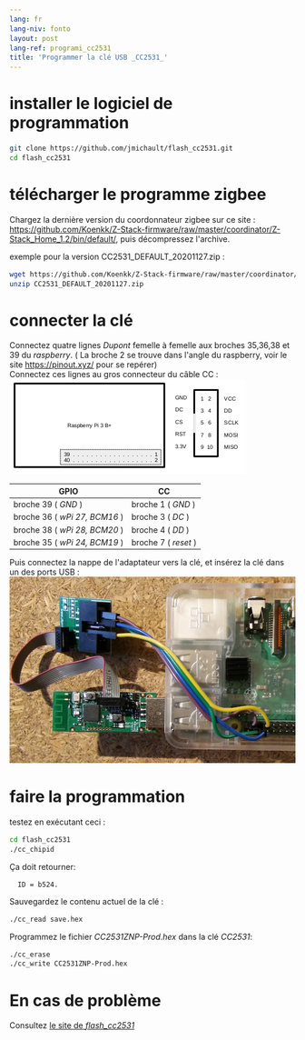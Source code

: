 ```yaml
---
lang: fr
lang-niv: fonto
layout: post
lang-ref: programi_cc2531
title: 'Programmer la clé USB _CC2531_'
---
```


# installer le logiciel de programmation

```bash
git clone https://github.com/jmichault/flash_cc2531.git
cd flash_cc2531
```
 
# télécharger le programme zigbee
Chargez la dernière version du coordonnateur zigbee sur ce site : <https://github.com/Koenkk/Z-Stack-firmware/raw/master/coordinator/Z-Stack_Home_1.2/bin/default/>, puis décompressez l'archive.

exemple pour la version CC2531_DEFAULT_20201127.zip :

```bash
wget https://github.com/Koenkk/Z-Stack-firmware/raw/master/coordinator/Z-Stack_Home_1.2/bin/default/CC2531_DEFAULT_20201127.zip
unzip CC2531_DEFAULT_20201127.zip
```

# connecter la clé

Connectez quatre lignes _Dupont_ femelle à femelle aux broches 35,36,38 et 39 du _raspberry_. ( La broche 2 se trouve dans l'angle du raspberry, voir le site <https://pinout.xyz/> pour se repérer)  
Connectez ces lignes au gros connecteur du câble CC :  
![](/public/raspberry-cc.png "disposition _raspberry_ et _CC_") 

| GPIO                         |     CC              |
| ---------------------------- | ------------------- | 
|broche 39 ( _GND_ )           | broche 1 ( _GND_ )  |	
|broche 36 ( _wPi 27, BCM16_ ) | broche 3 ( _DC_ )   | 
|broche 38 ( _wPi 28, BCM20_ ) | broche 4 ( _DD_ )   | 
|broche 35 ( _wPi 24, BCM19_ ) | broche 7 ( _reset_ )| 

Puis connectez la nappe de l'adaptateur vers la clé, et insérez la clé dans un des ports USB :
![](/public/Raspberry-CC2531.jpg " _raspberry_ et _CC_") 


# faire la programmation

testez en exécutant ceci :
```bash
cd flash_cc2531
./cc_chipid
```
Ça doit retourner:
```
  ID = b524.
```

Sauvegardez le contenu actuel de la clé :
```bash
./cc_read save.hex
```

Programmez le fichier _CC2531ZNP-Prod.hex_ dans la clé _CC2531_:
```bash
./cc_erase
./cc_write CC2531ZNP-Prod.hex
```

# En cas de problème
Consultez [ le site de _flash_cc2531_](https://jmichault.github.io/flash_cc2531-dok/)